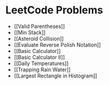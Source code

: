 # LeetCode Problems
- [[Valid Parentheses]]
- [[Min Stack]]
- [[Asteroid Collision]]
- [[Evaluate Reverse Polish Notation]]
- [[Basic Calculator]]
- [[Basic Calculator II]]
- [[Daily Temperatures]]
- [[Trapping Rain Water]]
- [[Largest Rectangle in Histogram]]